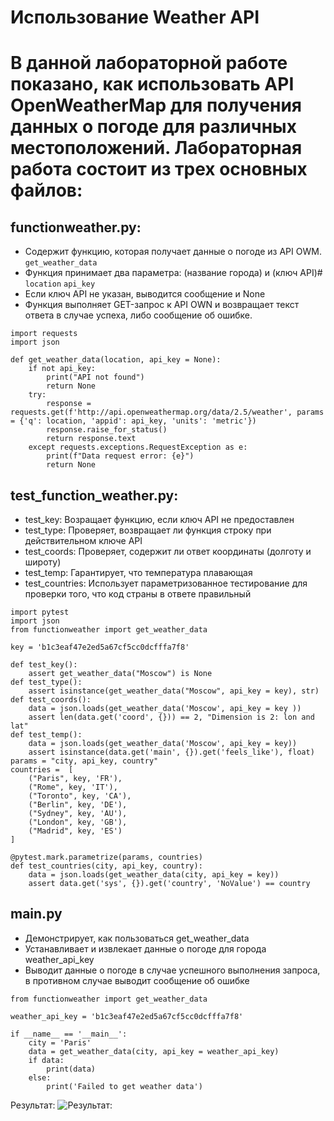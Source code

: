 # Использование Weather API
# В данной лабораторной работе показано, как использовать API OpenWeatherMap для получения данных о погоде для различных местоположений. Лабораторная работа состоит из трех основных файлов:

## functionweather.py:
* Содержит функцию, которая получает данные о погоде из API OWM. ```get_weather_data```
* Функция принимает два параметра: (название города) и (ключ API)#
```location``` ```api_key```
* Если ключ API не указан, выводится сообщение и None
* Функция выполняет GET-запрос к API OWN и возвращает текст ответа в случае успеха, либо сообщение об ошибке.
```
import requests
import json

def get_weather_data(location, api_key = None):
    if not api_key:
        print("API not found")
        return None
    try:
        response = requests.get(f'http://api.openweathermap.org/data/2.5/weather', params = {'q': location, 'appid': api_key, 'units': 'metric'})
        response.raise_for_status()
        return response.text
    except requests.exceptions.RequestException as e:
        print(f"Data request error: {e}")
        return None
```
## test_function_weather.py:
* test_key: Возращает функцию, если ключ API не предоставлен
* test_type: Проверяет, возвращает ли функция строку при действительном ключе API
* test_coords: Проверяет, содержит ли ответ координаты (долготу и широту)
* test_temp: Гарантирует, что температура плавающая
* test_countries: Использует параметризованное тестирование для проверки того, что код страны в ответе правильный
```
import pytest
import json
from functionweather import get_weather_data

key = 'b1c3eaf47e2ed5a67cf5cc0dcfffa7f8'

def test_key():
    assert get_weather_data("Moscow") is None
def test_type():
    assert isinstance(get_weather_data("Moscow", api_key = key), str)
def test_coords():
    data = json.loads(get_weather_data('Moscow', api_key = key ))
    assert len(data.get('coord', {})) == 2, "Dimension is 2: lon and lat"
def test_temp():
    data = json.loads(get_weather_data('Moscow', api_key = key))
    assert isinstance(data.get('main', {}).get('feels_like'), float)
params = "city, api_key, country"
countries =  [
    ("Paris", key, 'FR'),
    ("Rome", key, 'IT'),
    ("Toronto", key, 'CA'),
    ("Berlin", key, 'DE'),
    ("Sydney", key, 'AU'),
    ("London", key, 'GB'),
    ("Madrid", key, 'ES')
]

@pytest.mark.parametrize(params, countries)
def test_countries(city, api_key, country):
    data = json.loads(get_weather_data(city, api_key = key))
    assert data.get('sys', {}).get('country', 'NoValue') == country
```
## main.py
* Демонстрирует, как пользоваться get_weather_data
* Устанавливает и извлекает данные о погоде для города weather_api_key
* Выводит данные о погоде в случае успешного выполнения запроса, в противном случае выводит сообщение об ошибке
```
from functionweather import get_weather_data

weather_api_key = 'b1c3eaf47e2ed5a67cf5cc0dcfffa7f8'

if __name__ == '__main__':
    city = 'Paris'
    data = get_weather_data(city, api_key = weather_api_key)
    if data:
        print(data)
    else:
        print('Failed to get weather data')
```
Результат:
![Результат:](/Lr2/Lr2.png "Результат")
